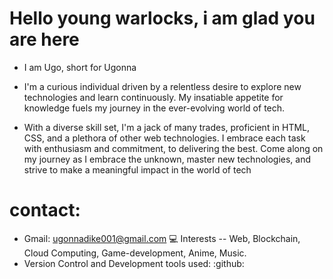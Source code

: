 # Hello young warlocks, i am glad you are here
* I am Ugo, short for Ugonna
* I'm a curious individual driven by a relentless desire to explore new technologies and learn continuously. My insatiable appetite for knowledge fuels my journey in the ever-evolving world of tech.

* With a diverse skill set, I'm a jack of many trades, proficient in HTML, CSS, and a plethora of other web technologies. 
I embrace each task with enthusiasm and commitment,  to delivering the best. 
Come along on my journey as I embrace the unknown, master new technologies, and strive to make a meaningful impact in the world of tech

# contact:
* Gmail: ugonnadike001@gmail.com
 :computer: Interests -- Web, Blockchain, Cloud Computing, Game-development, Anime, Music.
* Version Control and Development tools used:
  :github:
 
  

